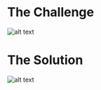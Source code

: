 <h1>The Challenge</h1>

![alt text](https://github.com/itismuzak/picoCTF-2022-writeups/blob/main/basic-mod2/FT7SysGXEAMJMsF.jpg)
<h1>The Solution</h1>

![alt text](https://github.com/itismuzak/picoCTF-2022-writeups/blob/main/basic-mod2/FT7V03nXEAAupd1.jpg)
